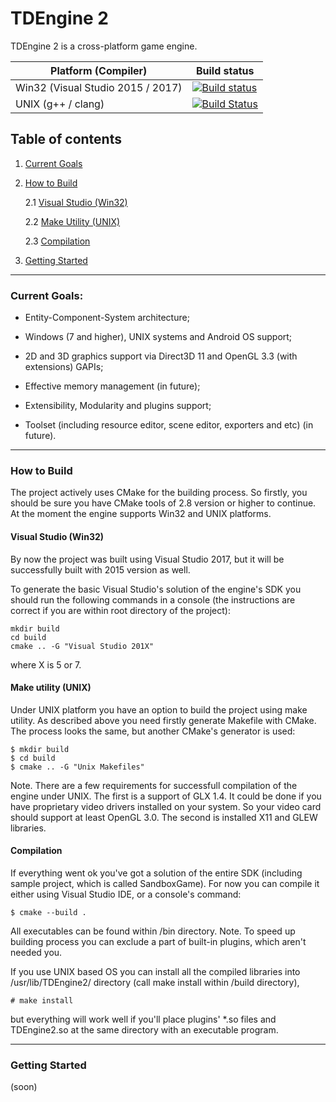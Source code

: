 # TDEngine 2

TDEngine 2 is a cross-platform game engine.

| Platform (Compiler) | Build status  |
|--|--|
| Win32 (Visual Studio 2015 / 2017) |[![Build status](https://ci.appveyor.com/api/projects/status/dyp34r05yfxii09m?svg=true)](https://ci.appveyor.com/project/bnoazx005/tdengine2) |
| UNIX (g++ / clang) |[![Build Status](https://travis-ci.org/bnoazx005/TDEngine2.svg?branch=master)](https://travis-ci.org/bnoazx005/TDEngine2) |


## Table of contents

1. [Current Goals](#current-goals)
2. [How to Build](#how-to-build)

    2.1 [Visual Studio (Win32)](#vs-win32)

    2.2 [Make Utility (UNIX)](#make-unix)

    2.3 [Compilation](#compilation)
    
3. [Getting Started](#getting-started)

***

### Current Goals:<a name="current-goals"></a>

* Entity-Component-System architecture;

* Windows (7 and higher), UNIX systems and Android OS support;

* 2D and 3D graphics support via Direct3D 11 and OpenGL 3.3 (with extensions) GAPIs;

* Effective memory management (in future);

* Extensibility, Modularity and plugins support;

* Toolset (including resource editor, scene editor, exporters and etc) (in future).

***

### How to Build<a name="how-to-build"></a>

The project actively uses CMake for the building process. So firstly, you should be sure you have 
CMake tools of 2.8 version or higher to continue. At the moment the engine supports Win32 and UNIX 
platforms.

#### Visual Studio (Win32)<a name="vs-win32"></a>

By now the project  was built using Visual Studio 2017, but it will be successfully built with 2015 
version as well. 

To generate the basic Visual Studio's solution of the engine's SDK you should run the following 
commands in a console (the instructions are correct if you are within root directory of the project):
```console
mkdir build
cd build
cmake .. -G "Visual Studio 201X"
```
where X is 5 or 7.

#### Make utility (UNIX)<a name="make-unix"></a>

Under UNIX platform you have an option to build the project using make utility. As described above you
need firstly generate Makefile with CMake. The process looks the same, but another CMake's generator
is used:
```console
$ mkdir build
$ cd build
$ cmake .. -G "Unix Makefiles"
```

Note. There are a few requirements for successfull compilation of the engine under UNIX. The first is
a support of GLX 1.4. It could be done if you have proprietary video drivers installed on your system.
So your video card should support at least OpenGL 3.0. The second is installed X11 and GLEW libraries.

#### Compilation<a name="compilation"></a>

If everything went ok you've got a solution of the entire SDK (including sample project, 
which is called SandboxGame). For now you can compile it either using Visual Studio IDE,
or a console's command:
```console
$ cmake --build .
```
All executables can be found within /bin directory. Note. To speed up building process you can
exclude a part of built-in plugins, which 
aren't needed you.

If you use UNIX based OS you can install all the compiled libraries into /usr/lib/TDEngine2/
directory (call make install within /build directory),
```console
# make install
```
but everything will work well if you'll place plugins' *.so files and TDEngine2.so
at the same directory with an executable program.

***

### Getting Started<a name="getting-started"></a>

(soon)

